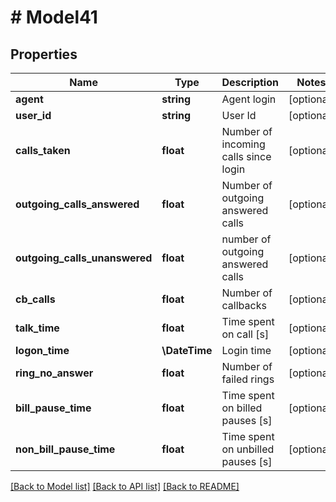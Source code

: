 # # Model41

## Properties

Name | Type | Description | Notes
------------ | ------------- | ------------- | -------------
**agent** | **string** | Agent login | [optional]
**user_id** | **string** | User Id | [optional]
**calls_taken** | **float** | Number of incoming calls since login | [optional]
**outgoing_calls_answered** | **float** | Number of outgoing answered calls | [optional]
**outgoing_calls_unanswered** | **float** | number of outgoing answered calls | [optional]
**cb_calls** | **float** | Number of callbacks | [optional]
**talk_time** | **float** | Time spent on call [s] | [optional]
**logon_time** | **\DateTime** | Login time | [optional]
**ring_no_answer** | **float** | Number of failed rings | [optional]
**bill_pause_time** | **float** | Time spent on billed pauses [s] | [optional]
**non_bill_pause_time** | **float** | Time spent on unbilled pauses [s] | [optional]

[[Back to Model list]](../../README.md#models) [[Back to API list]](../../README.md#endpoints) [[Back to README]](../../README.md)
